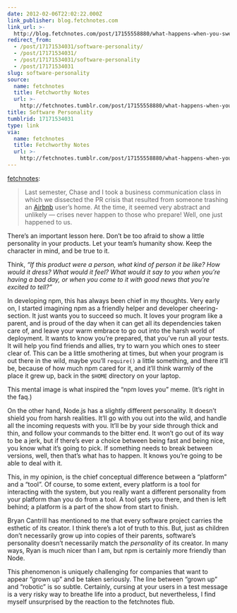 ```yaml
---
date: 2012-02-06T22:02:22.000Z
link_publisher: blog.fetchnotes.com
link_url: >-
  http://blog.fetchnotes.com/post/17155558880/what-happens-when-you-swear-at-your-users
redirect_from:
  - /post/17171534031/software-personality/
  - /post/17171534031/
  - /post/17171534031/software-personality
  - /post/17171534031
slug: software-personality
source:
  name: fetchnotes
  title: Fetchworthy Notes
  url: >-
    http://fetchnotes.tumblr.com/post/17155558880/what-happens-when-you-swear-at-your-users
title: Software Personality
tumblrid: 17171534031
type: link
via:
  name: fetchnotes
  title: Fetchworthy Notes
  url: >-
    http://fetchnotes.tumblr.com/post/17155558880/what-happens-when-you-swear-at-your-users
---
```

<p><a href="http://blog.fetchnotes.com/post/17155558880/what-happens-when-you-swear-at-your-users" class="tumblr_blog">fetchnotes</a>:</p>

<blockquote>
<p id="internal-source-marker_0.6089860387146473">Last semester, Chase and I took a business communication class in which we dissected the PR crisis that resulted from someone trashing an <a href="http://www.airbnb.com">Airbnb</a> user’s home. At the time, it seemed very abstract and unlikely — crises never happen to those who prepare! Well, one just happened to us.</p></blockquote>

<p>There&rsquo;s an important lesson here.  Don&rsquo;t be too afraid to show a little personality in your products.  Let your team&rsquo;s humanity show.  Keep the character in mind, and be true to it.</p>

<p>Think, <i>&ldquo;If this product were a person, what kind of person it be like?  How would it dress?  What would it feel?  What would it say to you when you&rsquo;re having a bad day, or when you come to it with good news that you&rsquo;re excited to tell?&rdquo;</i></p>

<p>In developing npm, this has always been chief in my thoughts.  Very early on, I started imagining npm as a friendly helper and developer cheering-section.  It just wants you to succeed so much.  It loves your program like a parent, and is proud of the day when it can get all its dependencies taken care of, and leave your warm embrace to go out into the harsh world of deployment.  It wants to know you&rsquo;re prepared, that you&rsquo;ve run all your tests.  It will help you find friends and allies, try to warn you which ones to steer clear of.  This can be a little smothering at times, but when your program is out there in the wild, maybe you&rsquo;ll <code>require()</code> a little something, and there it&rsquo;ll be, because of how much npm cared for it, and it&rsquo;ll think warmly of the place it grew up, back in the <code>$HOME</code> directory on your laptop.</p>

<p>This mental image is what inspired the &ldquo;npm loves you&rdquo; meme.  (It&rsquo;s right in the faq.)</p>

<p>On the other hand, Node.js has a slightly different personality.  It doesn&rsquo;t shield you from harsh realities.  It&rsquo;ll go with you out into the wild, and handle all the incoming requests with you.  It&rsquo;ll be by your side through thick and thin, and follow your commands to the bitter end.  It won&rsquo;t go out of its way to be a jerk, but if there&rsquo;s ever a choice between being fast and being nice, you know what it&rsquo;s going to pick.  If something needs to break between versions, well, then that&rsquo;s what has to happen.  It knows you&rsquo;re going to be able to deal with it.</p>

<p>This, in my opinion, is the chief conceptual difference between a &ldquo;platform&rdquo; and a &ldquo;tool&rdquo;.  Of course, to some extent, every platform is a tool for interacting with the system, but you really want a different personality from your platform than you do from a tool.  A tool gets you there, and then is left behind; a platform is a part of the show from start to finish.</p>

<p>Bryan Cantrill has mentioned to me that every software project carries the esthetic of its creator.  I think there&rsquo;s a lot of truth to this.  But, just as children don&rsquo;t necessarily grow up into copies of their parents, software&rsquo;s personality doesn&rsquo;t necessarily match the <em>personality</em> of its creator.  In many ways, Ryan is much nicer than I am, but npm is certainly more friendly than Node.</p>

<p>This phenomenon is uniquely challenging for companies that want to appear &ldquo;grown up&rdquo; and be taken seriously.  The line between &ldquo;grown up&rdquo; and &ldquo;robotic&rdquo; is so subtle.  Certainly, cursing at your users in a test message is a very risky way to breathe life into a product, but nevertheless, I find myself unsurprised by the reaction to the fetchnotes flub.</p>
